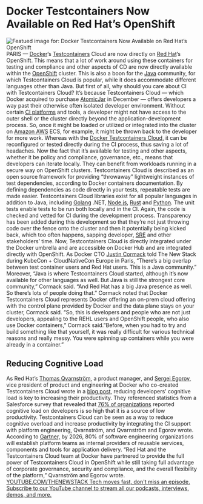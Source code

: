# Docker Testcontainers Now Available on Red Hat’s OpenShift
![Featued image for: Docker Testcontainers Now Available on Red Hat’s OpenShift](https://cdn.thenewstack.io/media/2024/04/485e2f45-87e0-4fc7-8817-0e3a58f97565-1-1024x768.jpg)
PARIS —
[Docker](https://www.docker.com/?utm_content=inline+mention)‘s [Testcontainers](https://thenewstack.io/how-testcontainers-is-demonstrating-value-as-a-key-ci-tool/) Cloud are now directly on [Red Hat](https://www.openshift.com/try?utm_content=inline+mention)‘s OpenShift. This means that a lot of work around using these containers for testing and compliance and other aspects of CD are now directly available within the [ OpenShift](https://www.redhat.com/fr/technologies/cloud-computing/openshift/red-hat-openshift-kubernetes) cluster. This is also a boon for the [Java](https://thenewstack.io/we-can-have-nice-things-upgrading-to-java-21-is-worth-it/) community, for which Testcontainers Cloud is popular, while it does accommodate different languages other than Java.
But first of all, why should you care about CI with Testcontainers Cloud? It’s because Testcontainers Cloud — which Docker acquired to purchase
[AtomicJar](https://www.atomicjar.com/) in December — offers developers a way past their otherwise often isolated developer environment. Without certain [CI platforms](https://thenewstack.io/ci-cd/) and tools, a developer might not have access to the outer shell or the cluster directly beyond the application-development process. So, once it might be loaded or utilized or integrated into the cluster on [Amazon AWS](https://aws.amazon.com/?utm_content=inline+mention) ECS, for example, it might be thrown back to the developer for more work.
Whereas with the
[Docker Testcontainers Cloud,](https://testcontainers.com/) it can be reconfigured or tested directly during the CI process, thus saving a lot of headaches. Now the fact that it’s available for testing and other aspects, whether it be policy and compliance, governance, etc., means that developers can iterate locally. They can benefit from workloads running in a secure way on OpenShift clusters.
Testcontainers Cloud is described as an open source framework for providing “throwaway” lightweight instances of test dependencies, according to Docker containers documentation. By defining dependencies as code directly in your tests, repeatable tests are made easier. Testcontainers Cloud libraries exist for all popular languages in addition to Java, including
[Golang](https://go.dev/) .NET, [Node.js](https://thenewstack.io/node-js-22-release-improves-developer-experience/), [Rust](https://thenewstack.io/microsofts-1m-vote-of-confidence-in-rusts-future/) and [Python](https://thenewstack.io/an-introduction-to-python-a-language-for-the-ages/). The unit tests enable tests to be run both locally and in the CI.
Again, the code is checked and vetted for CI during the development process. Transparency has been added during this development so that they’re not just throwing code over the fence onto the cluster and then it potentially being kicked back, which too often happens, sapping developer,
[SRE](https://thenewstack.io/sre-vs-platform-engineer-cant-we-all-just-get-along/) and other stakeholders’ time.
Now, Testcontainers Cloud is directly integrated under the Docker umbrella and are accessible on Docker Hub and are integrated directly with OpenShift. As Docker CTO
[Justin Cormack](https://uk.linkedin.com/in/justincormack) told The New Stack during KubeCon + CloudNativeCon Europe in Paris, “There’s a big overlap between test container users and Red Hat users. This is a Java community.”
Moreover, “Java is where Testcontainers Cloud started, although it’s now available for other languages as well. But Java is still the strongest core community,” Cormack said. “And Red Hat has a big Java presence as well. So there’s lots of people doing that.”
Cormack noted that Docker Testcontainers Cloud represents Docker offering an on-prem cloud offering with the control plane provided by Docker and the data plane stays on your cluster, Cormack said. “So, this is developers and people who are not just developers, appealing to the REHL users and OpenShift people, who also use Docker containers,” Cormack said.”Before, when you had to try and build something like that yourself, it was really difficult for various technical reasons and really messy. You were spinning up containers while you were already in a container.”
## Reducing Cognitive Load
As Red Hat’s
[Thomas Qvarnström](https://twitter.com/t_millstream), a product manager, and [Sergei Egorov,](https://github.com/bsideup) vice president of product and engineering at Docker who co-created Testcontainers Cloud wrote in a [blog post,](https://www.redhat.com/en/blog/improving-developer-experience-testcontainers-and-openshift?sc_cid=701f2000000tyN6AAI) reducing developers’ cognitive load is key to increasing their productivity. They referenced statistics from a Salesforce survey that revealed that [76% of organizations](https://www.salesforce.com/news/stories/new-research-shows-how-to-keep-developers-happy-amid-the-great-resignation/) reported cognitive load on developers is so high that it is a source of low productivity. Testcontainers Cloud can be seen as a way to reduce cognitive overload and increase productivity by integrating the CI support with platform engineering, Qvarnström, and Qvarnström and Egorov wrote. According to [Gartner,](https://www.gartner.com/en/newsroom/press-releases/2023-11-28-gartner-hype-cycle-shows-ai-practices-and-platform-engineering-will-reach-mainstream-adoption-in-software-engineering-in-two-to-five-years) by 2026, 80% of software engineering organizations will establish platform teams as internal providers of reusable services, components and tools for application delivery.
“Red Hat and the Testcontainers Cloud team at Docker have partnered to provide the full power of Testcontainers Cloud in OpenShift while still taking full advantage of corporate governance, security and compliance, and the overall flexibility of the platform,” Qvarnström and Egorov wrote.
[
YOUTUBE.COM/THENEWSTACK
Tech moves fast, don't miss an episode. Subscribe to our YouTube
channel to stream all our podcasts, interviews, demos, and more.
](https://youtube.com/thenewstack?sub_confirmation=1)